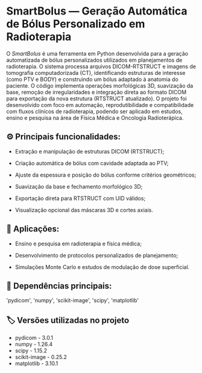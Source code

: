 # SmartBolus — Geração Automática de Bólus Personalizado em Radioterapia

O *SmartBolus* é uma ferramenta em Python desenvolvida para a geração automatizada de bólus personalizados utilizados em planejamentos de radioterapia. O sistema processa arquivos DICOM-RTSTRUCT e imagens de tomografia computadorizada (CT), identificando estruturas de interesse (como PTV e BODY) e construindo um bólus adaptado à anatomia do paciente. O código implementa operações morfológicas 3D, suavização da base, remoção de irregularidades e integração direta ao formato DICOM para exportação da nova estrutura (RTSTRUCT atualizado). O projeto foi desenvolvido com foco em automação, reprodutibilidade e compatibilidade com fluxos clínicos de radioterapia, podendo ser aplicado em estudos, ensino e pesquisa na área de Física Médica e Oncologia Radioterápica.

## ⚙️ Principais funcionalidades:

* Extração e manipulação de estruturas DICOM (RTSTRUCT);

* Criação automática de bólus com cavidade adaptada ao PTV;

* Ajuste da espessura e posição do bólus conforme critérios geométricos;

* Suavização da base e fechamento morfológico 3D;

* Exportação direta para RTSTRUCT com UID válidos;

* Visualização opcional das máscaras 3D e cortes axiais.

## 🧠 Aplicações:

* Ensino e pesquisa em radioterapia e física médica;
  
* Desenvolvimento de protocolos personalizados de planejamento;

* Simulações Monte Carlo e estudos de modulação de dose superficial.

## 🧩 Dependências principais:

'pydicom', 'numpy', 'scikit-image', 'scipy', 'matplotlib'

## 🏷️ Versões utilizadas no projeto

* pydicom - 3.0.1
* numpy - 1.26.4
* scipy - 1.15.2
* scikit-image - 0.25.2
* matplotlib - 3.10.1
